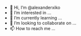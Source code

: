 - 👋 Hi, I’m @alexanderxiko
- 👀 I’m interested in ...
- 🌱 I’m currently learning ...
- 💞️ I’m looking to collaborate on ...
- 📫 How to reach me ...

<!---
alexanderxiko/alexanderxiko is a ✨ special ✨ repository because its `README.md` (this file) appears on your GitHub profile.
You can click the Preview link to take a look at your changes.
--->
